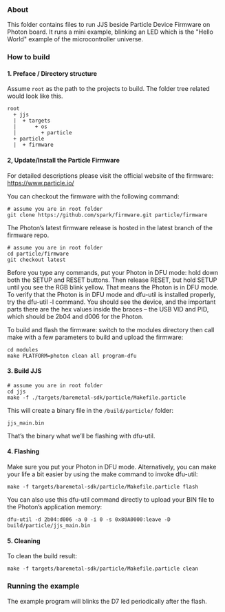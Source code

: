 ### About

This folder contains files to run JJS beside Particle Device Firmware on Photon board.
It  runs a mini example, blinking an LED which is the "Hello World" example of the microcontroller universe.

### How to build

#### 1. Preface / Directory structure

Assume `root` as the path to the projects to build.
The folder tree related would look like this.

```
root
  + jjs
  |  + targets
  |      + os
  |        + particle
  + particle
  |  + firmware
```


#### 2, Update/Install the Particle Firmware

For detailed descriptions please visit the official website of the firmware: https://www.particle.io/

You can checkout the firmware with the following command:

```
# assume you are in root folder
git clone https://github.com/spark/firmware.git particle/firmware
````

The Photon’s latest firmware release is hosted in the latest branch of the firmware repo.

```
# assume you are in root folder
cd particle/firmware
git checkout latest
```

Before you type any commands, put your Photon in DFU mode: hold down both the SETUP and RESET buttons. Then release RESET, but hold SETUP until you see the RGB blink yellow. That means the Photon is in DFU mode. To verify that the Photon is in DFU mode and dfu-util is installed properly, try the dfu-util -l command. You should see the device, and the important parts there are the hex values inside the braces – the USB VID and PID, which should be 2b04 and d006 for the Photon.

To build and flash the firmware: switch to the modules directory then call make with a few parameters to build and upload the firmware:

```
cd modules
make PLATFORM=photon clean all program-dfu
```

#### 3. Build JJS

```
# assume you are in root folder
cd jjs
make -f ./targets/baremetal-sdk/particle/Makefile.particle
```

This will create a binary file in the `/build/particle/` folder:
```
jjs_main.bin
```

That’s the binary what we’ll be flashing with dfu-util.


#### 4. Flashing

Make sure you put your Photon in DFU mode.
Alternatively, you can make your life a bit easier by using the make command to invoke dfu-util:

```
make -f targets/baremetal-sdk/particle/Makefile.particle flash
```

You can also use this dfu-util command directly to upload your BIN file to the Photon’s application memory:

```
dfu-util -d 2b04:d006 -a 0 -i 0 -s 0x80A0000:leave -D build/particle/jjs_main.bin
```

#### 5. Cleaning

To clean the build result:
```
make -f targets/baremetal-sdk/particle/Makefile.particle clean
```

### Running the example

The example program will blinks the D7 led periodically after the flash.